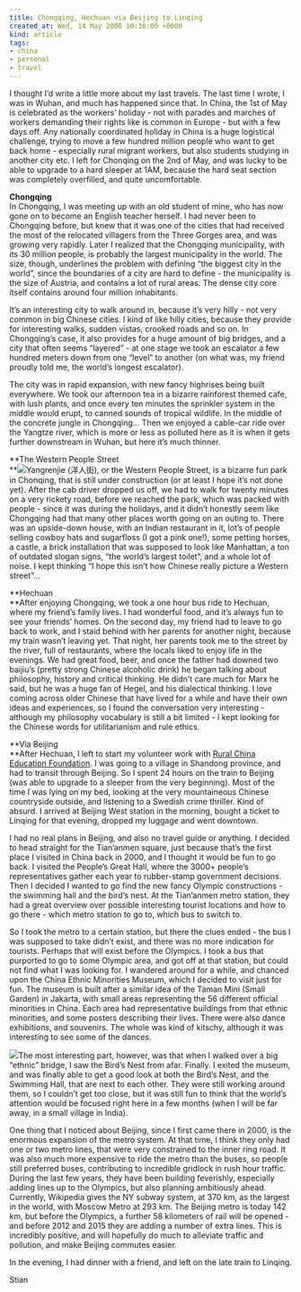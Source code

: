 ```yaml
---
title: Chongqing, Hechuan via Beijing to Linqing
created_at: Wed, 14 May 2008 10:36:00 +0000
kind: article
tags:
- china
- personal
- travel
---
```


I thought I’d write a little more about my last travels. The last time I
wrote, I was in Wuhan, and much has happened since that. In China, the
1st of May is celebrated as the workers’ holiday - not with parades and
marches of workers demanding their rights like is common in Europe - but
with a few days off. Any nationally coordinated holiday in China is a
huge logistical challenge, trying to move a few hundred million people
who want to get back home - especially rural migrant workers, but also
students studying in another city etc. I left for Chonqing on the 2nd of
May, and was lucky to be able to upgrade to a hard sleeper at 1AM,
because the hard seat section was completely overfilled, and quite
uncomfortable.

**Chongqing**\
 In Chongqing, I was meeting up with an old student of mine, who has now
gone on to become an English teacher herself. I had never been to
Chongqing before, but knew that it was one of the cities that had
received the most of the relocated villagers from the Three Gorges area,
and was growing very rapidly. Later I realized that the Chongqing
municipality, with its 30 million people, is probably the largest
municipality in the world. The size, though, underlines the problem with
defining “the biggest city in the world”, since the boundaries of a city
are hard to define - the municipality is the size of Austria, and
contains a lot of rural areas. The dense city core itself contains
around four million inhabitants.

It’s an interesting city to walk around in, because it’s very hilly -
not very common in big Chinese cities. I kind of like hilly cities,
because they provide for interesting walks, sudden vistas, crooked roads
and so on. In Chongqing’s case, it also provides for a huge amount of
big bridges, and a city that often seems “layered” - at one stage we
took an escalator a few hundred meters down from one “level” to another
(on what was, my friend proudly told me, the world’s longest escalator).

The city was in rapid expansion, with new fancy highrises being built
everywhere. We took our afternoon tea in a bizarre rainforest themed
cafe, with lush plants, and once every ten minutes the sprinkler system
in the middle would erupt, to canned sounds of tropical wildlife. In the
middle of the concrete jungle in Chongqing… Then we enjoyed a cable-car
ride over the Yangtze river, which is more or less as polluted here as
it is when it gets further downstream in Wuhan, but here it’s much
thinner.

**The Western People Street\
**![](http://photo.yupoo.com/haibo/36012556dc78/small/)Yangrenjie
(洋人街), or the Western People Street, is a bizarre fun park in
Chonqing, that is still under construction (or at least I hope it’s not
done yet). After the cab driver dropped us off, we had to walk for
twenty minutes on a very rickety road, before we reached the park, which
was packed with people - since it was during the holidays, and it didn’t
honestly seem like Chongqing had that many other places worth going on
an outing to. There was an upside-down house, with an Indian restaurant
in it, lot’s of people selling cowboy hats and sugarfloss (I got a pink
one!), some petting horses, a castle, a brick installation that was
supposed to look like Manhattan, a ton of outdated slogan signs, “the
world’s largest toilet”, and a whole lot of noise. I kept thinking “I
hope this isn’t how Chinese really picture a Western street”…

**Hechuan\
**After enjoying Chongqing, we took a one hour bus ride to Hechuan,
where my friend’s family lives. I had wonderful food, and it’s always
fun to see your friends’ homes. On the second day, my friend had to
leave to go back to work, and I staid behind with her parents for
another night, because my train wasn’t leaving yet. That night, her
parents took me to the street by the river, full of restaurants, where
the locals liked to enjoy life in the evenings. We had great food, beer,
and once the father had downed two baijiu’s (pretty strong Chinese
alcoholic drink) he began talking about philosophy, history and critical
thinking. He didn’t care much for Marx he said, but he was a huge fan of
Hegel, and his dialectical thinking. I love coming across older Chinese
that have lived for a while and have their own ideas and experiences, so
I found the conversation very interesting - although my philosophy
vocabulary is still a bit limited - I kept looking for the Chinese words
for utilitarianism and rule ethics.

**Via Beijing\
**After Hechuan, I left to start my volunteer work with [Rural China
Education Foundation](http://ruralchina.org). I was going to a village
in Shandong province, and had to transit through Beijing. So I spent 24
hours on the train to Beijing (was able to upgrade to a sleeper from the
very beginning). Most of the time I was lying on my bed, looking at the
very mountaineous Chinese countryside outside, and listening to a
Swedish crime thriller. Kind of absurd. I arrived at Beijing West
station in the morning, bought a ticket to Linqing for that evening,
dropped my luggage and went downtown.

I had no real plans in Beijing, and also no travel guide or anything. I
decided to head straight for the Tian’anmen square, just because that’s
the first place I visited in China back in 2000, and I thought it would
be fun to go back. I visited the People’s Great Hall, where the 3000+
people’s representatives gather each year to rubber-stamp government
decisions. Then I decided I wanted to go find the new fancy Olympic
constructions - the swimming hall and the bird’s nest. At the Tian’anmen
metro station, they had a great overview over possible interesting
tourist locations and how to go there - which metro station to go to,
which bus to switch to.

So I took the metro to a certain station, but there the clues ended -
the bus I was supposed to take didn’t exist, and there was no more
indication for tourists. Perhaps that will exist before the Olympics. I
took a bus that purported to go to some Olympic area, and got off at
that station, but could not find what I was looking for. I wandered
around for a while, and chanced upon the China Ethnic Minorities Museum,
which I decided to visit just for fun. The museum is built after a
similar idea of the Taman Mini (Small Garden) in Jakarta, with small
areas representing the 56 different official minorities in China. Each
area had representative buildings from that ethnic minorities, and some
posters describing their lives. There were also dance exhibitions, and
souvenirs. The whole was kind of kitschy, although it was interesting to
see some of the dances.

![](http://photo.yupoo.com/redstone2005/714724b5e919/small/)The most
interesting part, however, was that when I walked over a big “ethnic”
bridge, I saw the Bird’s Nest from afar. Finally. I exited the museum,
and was finally able to get a good look at both the Bird’s Nest, and the
Swimming Hall, that are next to each other. They were still working
around them, so I couldn’t get too close, but it was still fun to think
that the world’s attention would be focused right here in a few months
(when I will be far away, in a small village in India).

One thing that I noticed about Beijing, since I first came there in
2000, is the enormous expansion of the metro system. At that time, I
think they only had one or two metro lines, that were very constrained
to the inner ring road. It was also much more expensive to ride the
metro than the buses, so people still preferred buses, contributing to
incredible gridlock in rush hour traffic. During the last few years,
they have been building feverishly, especially adding lines up to the
Olympics, but also planning ambitiously ahead. Currently, Wikipedia
gives the NY subway system, at 370 km, as the largest in the world, with
Moscow Metro at 293 km. The Beijing metro is today 142 km, but before
the Olympics, a further 58 kilometers of rail will be opened - and
before 2012 and 2015 they are adding a number of extra lines. This is
incredibly positive, and will hopefully do much to alleviate traffic and
pollution, and make Beijing commutes easier.

In the evening, I had dinner with a friend, and left on the late train
to Linqing.

Stian
